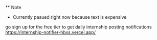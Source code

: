 ** Note
- Currently pasued right now because text is expensive


go sign up for the free tier to get daily internship posting notifications
https://internship-notifier-hbxs.vercel.app/
